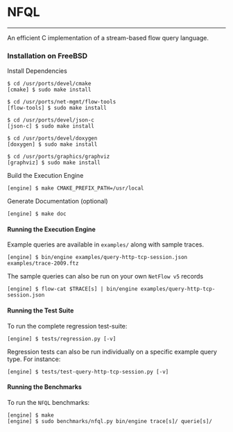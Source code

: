 # NFQL
- - - -

An efficient C implementation of a stream-based flow query language.

### Installation on FreeBSD 

Install Dependencies

    $ cd /usr/ports/devel/cmake
    [cmake] $ sudo make install

    $ cd /usr/ports/net-mgmt/flow-tools
    [flow-tools] $ sudo make install 

    $ cd /usr/ports/devel/json-c
    [json-c] $ sudo make install

    $ cd /usr/ports/devel/doxygen
    [doxygen] $ sudo make install

    $ cd /usr/ports/graphics/graphviz
    [graphviz] $ sudo make install 

Build the Execution Engine

	[engine] $ make CMAKE_PREFIX_PATH=/usr/local

Generate Documentation (optional)

    [engine] $ make doc

#### Running the Execution Engine

Example queries are available in `examples/` along with sample traces.

	[engine] $ bin/engine examples/query-http-tcp-session.json examples/trace-2009.ftz

The sample queries can also be run on your own `NetFlow v5` records

	[engine] $ flow-cat $TRACE[s] | bin/engine examples/query-http-tcp-session.json


#### Running the Test Suite

To run the complete regression test-suite:

	[engine] $ tests/regression.py [-v]

Regression tests can also be run individually on a specific example query type. For instance:

	[engine] $ tests/test-query-http-tcp-session.py [-v]

#### Running the Benchmarks

To run the `NFQL` benchmarks:

	[engine] $ make
	[engine] $ sudo benchmarks/nfql.py bin/engine trace[s]/ querie[s]/
